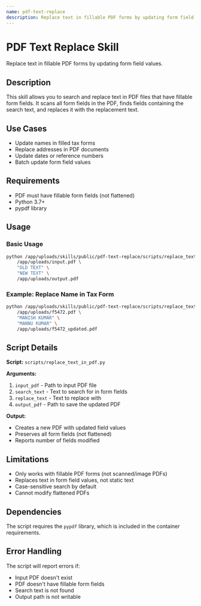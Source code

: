 ```yaml
---
name: pdf-text-replace
description: Replace text in fillable PDF forms by updating form field values. This skill should be used when users need to update names, addresses, dates, or other text in PDF form fields.
---
```


# PDF Text Replace Skill

Replace text in fillable PDF forms by updating form field values.

## Description

This skill allows you to search and replace text in PDF files that have fillable form fields. It scans all form fields in the PDF, finds fields containing the search text, and replaces it with the replacement text.

## Use Cases

- Update names in filled tax forms
- Replace addresses in PDF documents
- Update dates or reference numbers
- Batch update form field values

## Requirements

- PDF must have fillable form fields (not flattened)
- Python 3.7+
- pypdf library

## Usage

### Basic Usage

```bash
python /app/uploads/skills/public/pdf-text-replace/scripts/replace_text_in_pdf.py \
    /app/uploads/input.pdf \
    "OLD TEXT" \
    "NEW TEXT" \
    /app/uploads/output.pdf
```

### Example: Replace Name in Tax Form

```bash
python /app/uploads/skills/public/pdf-text-replace/scripts/replace_text_in_pdf.py \
    /app/uploads/f5472.pdf \
    "MANISH KUMAR" \
    "MANNU KUMAR" \
    /app/uploads/f5472_updated.pdf
```

## Script Details

**Script:** `scripts/replace_text_in_pdf.py`

**Arguments:**
1. `input_pdf` - Path to input PDF file
2. `search_text` - Text to search for in form fields
3. `replace_text` - Text to replace with
4. `output_pdf` - Path to save the updated PDF

**Output:**
- Creates a new PDF with updated field values
- Preserves all form fields (not flattened)
- Reports number of fields modified

## Limitations

- Only works with fillable PDF forms (not scanned/image PDFs)
- Replaces text in form field values, not static text
- Case-sensitive search by default
- Cannot modify flattened PDFs

## Dependencies

The script requires the `pypdf` library, which is included in the container requirements.

## Error Handling

The script will report errors if:
- Input PDF doesn't exist
- PDF doesn't have fillable form fields
- Search text is not found
- Output path is not writable
